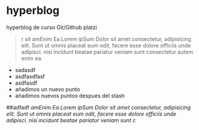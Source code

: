 # hyperblog
hyperblog de curso Git/Github  platzi

> r sit amEnim Ea.Lorem ipSum Dolor sit amet consectetur, adipisicing elit. Sunt ut omnis placeat eum odit, facere esse dolore officiis unde adipisci. nisi incidunt beatae pariatur veniam sunt consectetur autem enim ea.

- sadasdf
- asdfasdfasf
- asdfasdf
- añadimos un nuevo punto
- añadimos nuevos puntos despues del stash

##adfadf
*amEnim Ea.Lorem ipSum Dolor sit amet consectetur, adipisicing elit. Sunt ut omnis placeat eum odit, facere esse dolore officiis unde adipisci. nisi incidunt beatae pariatur veniam sunt c*